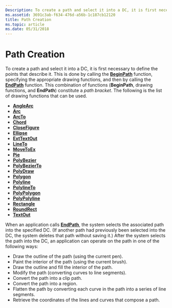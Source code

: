 ```yaml
---
Description: To create a path and select it into a DC, it is first necessary to define the points that describe it.
ms.assetid: 3691c3ab-f634-476d-a56b-1c187cb12120
title: Path Creation
ms.topic: article
ms.date: 05/31/2018
---
```


# Path Creation

To create a path and select it into a DC, it is first necessary to define the points that describe it. This is done by calling the [**BeginPath**](/windows/desktop/api/Wingdi/nf-wingdi-beginpath) function, specifying the appropriate drawing functions, and then by calling the [**EndPath**](/windows/desktop/api/Wingdi/nf-wingdi-endpath) function. This combination of functions (**BeginPath**, drawing functions, and **EndPath**) constitute a *path bracket*. The following is the list of drawing functions that can be used.

-   [**AngleArc**](/windows/desktop/api/Wingdi/nf-wingdi-anglearc)
-   [**Arc**](/windows/desktop/api/Wingdi/nf-wingdi-arc)
-   [**ArcTo**](/windows/desktop/api/Wingdi/nf-wingdi-arcto)
-   [**Chord**](/windows/desktop/api/Wingdi/nf-wingdi-chord)
-   [**CloseFigure**](/windows/desktop/api/Wingdi/nf-wingdi-closefigure)
-   [**Ellipse**](/windows/desktop/api/Wingdi/nf-wingdi-ellipse)
-   [**ExtTextOut**](/windows/desktop/api/Wingdi/nf-wingdi-exttextouta)
-   [**LineTo**](/windows/desktop/api/Wingdi/nf-wingdi-lineto)
-   [**MoveToEx**](/windows/desktop/api/Wingdi/nf-wingdi-movetoex)
-   [**Pie**](/windows/desktop/api/Wingdi/nf-wingdi-pie)
-   [**PolyBezier**](/windows/desktop/api/Wingdi/nf-wingdi-polybezier)
-   [**PolyBezierTo**](/windows/desktop/api/Wingdi/nf-wingdi-polybezierto)
-   [**PolyDraw**](/windows/desktop/api/Wingdi/nf-wingdi-polydraw)
-   [**Polygon**](/windows/desktop/api/Wingdi/nf-wingdi-polygon)
-   [**Polyline**](/windows/desktop/api/Wingdi/nf-wingdi-polyline)
-   [**PolylineTo**](/windows/desktop/api/Wingdi/nf-wingdi-polylineto)
-   [**PolyPolygon**](/windows/desktop/api/Wingdi/nf-wingdi-polypolygon)
-   [**PolyPolyline**](/windows/desktop/api/Wingdi/nf-wingdi-polypolyline)
-   [**Rectangle**](/windows/desktop/api/Wingdi/nf-wingdi-rectangle)
-   [**RoundRect**](/windows/desktop/api/Wingdi/nf-wingdi-roundrect)
-   [**TextOut**](/windows/desktop/api/Wingdi/nf-wingdi-textouta)

When an application calls [**EndPath**](/windows/desktop/api/Wingdi/nf-wingdi-endpath), the system selects the associated path into the specified DC. (If another path had previously been selected into the DC, the system deletes that path without saving it.) After the system selects the path into the DC, an application can operate on the path in one of the following ways:

-   Draw the outline of the path (using the current pen).
-   Paint the interior of the path (using the current brush).
-   Draw the outline and fill the interior of the path.
-   Modify the path (converting curves to line segments).
-   Convert the path into a clip path.
-   Convert the path into a region.
-   Flatten the path by converting each curve in the path into a series of line segments.
-   Retrieve the coordinates of the lines and curves that compose a path.

 

 



